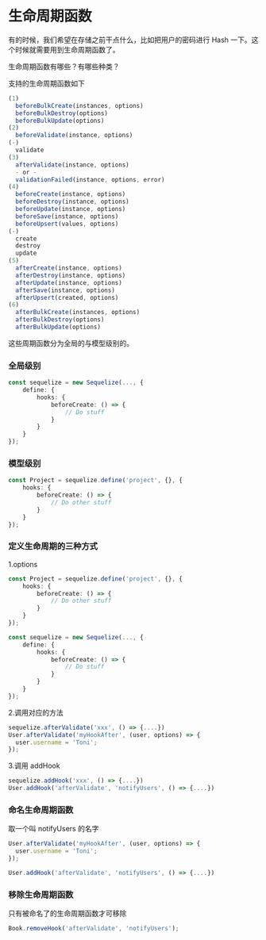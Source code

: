 # 生命周期函数

有的时候，我们希望在存储之前干点什么，比如把用户的密码进行 Hash 一下。这个时候就需要用到生命周期函数了。

生命周期函数有哪些？有哪些种类？

支持的生命周期函数如下

```ts
(1)
  beforeBulkCreate(instances, options)
  beforeBulkDestroy(options)
  beforeBulkUpdate(options)
(2)
  beforeValidate(instance, options)
(-)
  validate
(3)
  afterValidate(instance, options)
  - or -
  validationFailed(instance, options, error)
(4)
  beforeCreate(instance, options)
  beforeDestroy(instance, options)
  beforeUpdate(instance, options)
  beforeSave(instance, options)
  beforeUpsert(values, options)
(-)
  create
  destroy
  update
(5)
  afterCreate(instance, options)
  afterDestroy(instance, options)
  afterUpdate(instance, options)
  afterSave(instance, options)
  afterUpsert(created, options)
(6)
  afterBulkCreate(instances, options)
  afterBulkDestroy(options)
  afterBulkUpdate(options)
```

这些周期函数分为全局的与模型级别的。

### 全局级别

```ts
const sequelize = new Sequelize(..., {
    define: {
        hooks: {
            beforeCreate: () => {
                // Do stuff
            }
        }
    }
});
```

### 模型级别

```ts
const Project = sequelize.define('project', {}, {
    hooks: {
        beforeCreate: () => {
            // Do other stuff
        }
    }
});

```

### 定义生命周期的三种方式

1.options

```ts
const Project = sequelize.define('project', {}, {
    hooks: {
        beforeCreate: () => {
            // Do other stuff
        }
    }
});

const sequelize = new Sequelize(..., {
    define: {
        hooks: {
            beforeCreate: () => {
                // Do stuff
            }
        }
    }
});
```

2.调用对应的方法

```ts
sequelize.afterValidate('xxx', () => {....})
User.afterValidate('myHookAfter', (user, options) => {
  user.username = 'Toni';
});
```

3.调用 addHook

```ts
sequelize.addHook('xxx', () => {....})
User.addHook('afterValidate', 'notifyUsers', () => {....})
```

### 命名生命周期函数

取一个叫 notifyUsers 的名字

```ts
User.afterValidate('myHookAfter', (user, options) => {
  user.username = 'Toni';
});

User.addHook('afterValidate', 'notifyUsers', () => {....})
```

### 移除生命周期函数

只有被命名了的生命周期函数才可移除

```ts
Book.removeHook('afterValidate', 'notifyUsers');
```


